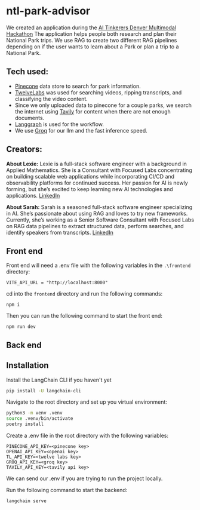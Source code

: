 # ntl-park-advisor
We created an application during the [AI Tinkerers Denver Multimodal Hackathon](https://denver-boulder.aitinkerers.org/p/ai-tinkerers-denver-multimodal-hackathon)
The application helps people both research and plan their National Park trips. 
We use RAG to create two different RAG pipelines depending on if the user wants to learn about a Park or plan a trip to a National Park.

## Tech used:
- [Pinecone](https://www.pinecone.io/) data store to search for park information. 
- [TwelveLabs](https://www.twelvelabs.io/) was used for searching videos, ripping transcripts, and classifying the video content.
- Since we only uploaded data to pinecone for a couple parks, we search the internet using [Tavily](https://tavily.com/) for content when there are not enough documents.
- [Langgraph](https://langchain-ai.github.io/langgraph/) is used for the workflow.
- We use [Groq](https://groq.com/) for our llm and the fast inference speed.

## Creators:
**About Lexie:** Lexie is a full-stack software engineer with a background in Applied Mathematics. She is a Consultant with Focused Labs concentrating on building scalable web applications while incorporating CI/CD and observability platforms for continued success. Her passion for AI is newly forming, but she’s excited to keep learning new AI technologies and applications. [LinkedIn](https://www.linkedin.com/in/lexie-marinelli/)

**About Sarah:** Sarah is a seasoned full-stack software engineer specializing in AI. She’s passionate about using RAG and loves to try new frameworks. Currently, she’s working as a Senior Software Consultant with Focused Labs on RAG data pipelines to extract structured data, perform searches, and identify speakers from transcripts.
[LinkedIn](https://www.linkedin.com/in/sarah-kainec/)

## Front end
Front end will need a .env file with the following variables in the `.\frontend` directory:
```
VITE_API_URL = "http://localhost:8000"
```

cd into the `frontend` directory and run the following commands:
```
npm i
```
Then you can run the following command to start the front end:
```
npm run dev
```

## Back end
## Installation

Install the LangChain CLI if you haven't yet

```bash
pip install -U langchain-cli
```

Navigate to the root directory and set up you virtual environment:


```bash
python3 -m venv .venv  
source .venv/bin/activate
poetry install
```

Create a .env file in the root directory with the following variables:
```
PINECONE_API_KEY=<pinecone key>
OPENAI_API_KEY=<openai key>
TL_API_KEY=<twelve labs key>
GROQ_API_KEY=<groq key>
TAVILY_API_KEY=<tavily api key>
```
We can send our .env if  you are trying to run the project locally.

Run the following command to start the backend:
```bash
langchain serve
```